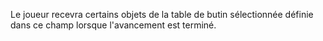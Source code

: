 Le joueur recevra certains objets de la table de butin sélectionnée définie dans ce champ lorsque l'avancement est terminé.